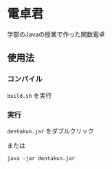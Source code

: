 # 電卓君

学部のJavaの授業で作った関数電卓

## 使用法

### コンパイル

`build.sh` を実行

### 実行

`dentakun.jar` をダブルクリック

または

```
java -jar dentakun.jar
```
